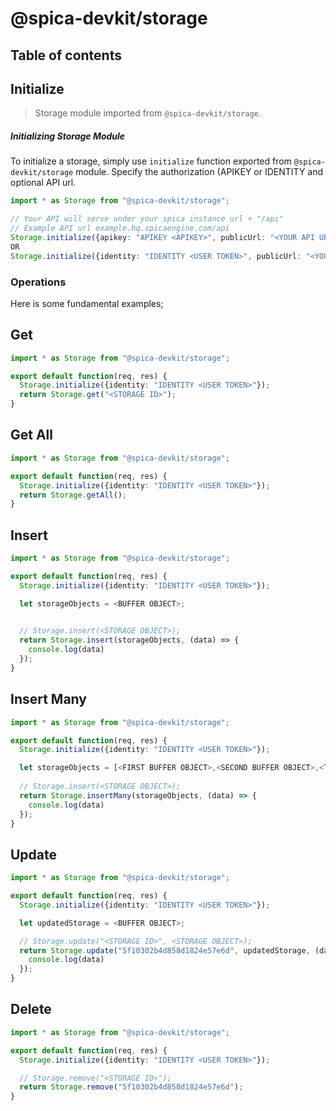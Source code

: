 # @spica-devkit/storage

## Table of contents

## Initialize

> Storage module imported from `@spica-devkit/storage`.

##### Initializing Storage Module

To initialize a storage, simply use `initialize` function exported from `@spica-devkit/storage` module. Specify the authorization (APIKEY or IDENTITY and optional API url. 

```typescript
import * as Storage from "@spica-devkit/storage";

// Your API will serve under your spica instance url + "/api"
// Example API url example.hq.spicaengine.com/api
Storage.initialize({apikey: "APIKEY <APIKEY>", publicUrl: "<YOUR API URL>"}); 
OR
Storage.initialize({identity: "IDENTITY <USER TOKEN>", publicUrl: "<YOUR API URL>"}); 
```

### Operations

Here is some fundamental examples;

## Get

```typescript
import * as Storage from "@spica-devkit/storage";

export default function(req, res) {
  Storage.initialize({identity: "IDENTITY <USER TOKEN>"});
  return Storage.get("<STORAGE ID>");
}
```

## Get All

```typescript
import * as Storage from "@spica-devkit/storage";

export default function(req, res) {
  Storage.initialize({identity: "IDENTITY <USER TOKEN>"});
  return Storage.getAll();
}
```

## Insert

```typescript
import * as Storage from "@spica-devkit/storage";

export default function(req, res) {
  Storage.initialize({identity: "IDENTITY <USER TOKEN>"});

  let storageObjects = <BUFFER OBJECT>;

  
  // Storage.insert(<STORAGE OBJECT>);
  return Storage.insert(storageObjects, (data) => {
    console.log(data)
  });
}
```

## Insert Many

```typescript
import * as Storage from "@spica-devkit/storage";

export default function(req, res) {
  Storage.initialize({identity: "IDENTITY <USER TOKEN>"});

  let storageObjects = [<FIRST BUFFER OBJECT>,<SECOND BUFFER OBJECT>,<THIRD BUFFER OBJECT>];
  
  // Storage.insert(<STORAGE OBJECT>);
  return Storage.insertMany(storageObjects, (data) => {
    console.log(data)
  });
}
```

## Update

```typescript
import * as Storage from "@spica-devkit/storage";

export default function(req, res) {
  Storage.initialize({identity: "IDENTITY <USER TOKEN>"});

  let updatedStorage = <BUFFER OBJECT>;

  // Storage.update("<STORAGE ID>", <STORAGE OBJECT>);
  return Storage.update("5f10302b4d858d1824e57e6d", updatedStorage, (data) => {
    console.log(data)
  });
}
```

## Delete

```typescript
import * as Storage from "@spica-devkit/storage";

export default function(req, res) {
  Storage.initialize({identity: "IDENTITY <USER TOKEN>"});

  // Storage.remove("<STORAGE ID>");
  return Storage.remove("5f10302b4d858d1824e57e6d");
}
```